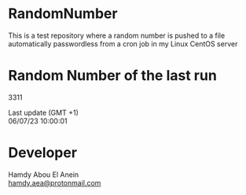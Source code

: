 # RandomNumber    
This is a test repository where a random number is pushed to a file automatically passwordless from a cron job in my Linux CentOS server    
# Random Number of the last run   
3311
      
Last update (GMT +1)    
06/07/23 10:00:01
# Developer    
Hamdy Abou El Anein   
hamdy.aea@protonmail.com
